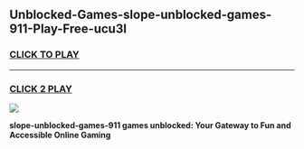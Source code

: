 
## Unblocked-Games-slope-unblocked-games-911-Play-Free-ucu3l
<h3>
<a href="https://premium76.site?title=slope-unblocked-games-911&ref=09A">CLICK TO PLAY</a></h3>
<hr>

<h3>
<a href="https://premium76.site?title=slope-unblocked-games-911&ref=09A">CLICK 2 PLAY</a>
  
</h3>

<a href="https://premium76.site?title=slope-unblocked-games-911&ref=09A"><img src="https://clearcache.store/games.png"></a>


**slope-unblocked-games-911 games unblocked: Your Gateway to Fun and Accessible Online Gaming**
